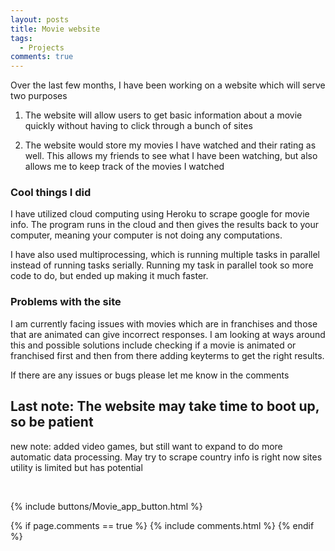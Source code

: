 ```yaml
---
layout: posts
title: Movie website
tags:
  - Projects 
comments: true
---
```


Over the last few months, I have been working on a website which will serve two purposes

1. The website will allow users to get basic information about a movie quickly without having to click through a bunch of sites

2. The website would store my movies I have watched and their rating as well. This allows my friends to see what I have been watching, but also allows me to keep track of the movies I watched

### Cool things I did

I have utilized cloud computing using Heroku to scrape google for movie info. The program runs in the cloud and then gives the results back to your computer, meaning your computer is not doing any computations. 

I have also used multiprocessing, which is running multiple tasks in parallel instead of running tasks serially. Running my task in parallel took so more code to do, but ended up making it much faster. 

### Problems with the site

I am currently facing issues with movies which are in franchises and those that are animated can give incorrect responses. I am looking at ways around this and possible solutions include checking if a movie is animated or franchised first and then from there adding keyterms to get the right results.



If there are any issues or bugs please let me know in the comments

## Last note: The website may take time to boot up, so be patient

new note: added video games, but still want to expand to do more automatic data processing. May try to scrape country info is right now sites utility is limited but has potential 

 <br>


{% include buttons/Movie_app_button.html %}

{% if page.comments == true %}
  {% include comments.html %}
{% endif %}